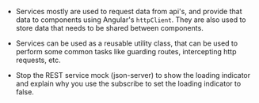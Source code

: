 - Services mostly are used to request data from api's, and provide that data to components using Angular's `httpClient`. They are also used to store data that needs to be shared between components.

- Services can be used as a reusable utility class, that can be used to perform some common tasks like guarding routes, intercepting http requests, etc.

- Stop the REST service mock (json-server) to show the loading indicator and explain why you use the subscribe to set the loading indicator to false.
